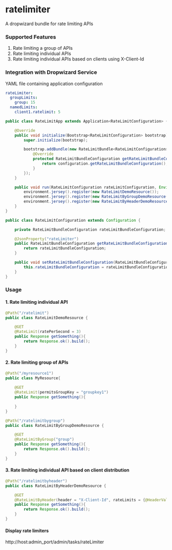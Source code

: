 # ratelimiter
A dropwizard bundle for rate limiting APIs

### Supported Features
1. Rate limiting a group of APIs
2. Rate limiting individual APIs
3. Rate limiting individual APIs based on clients using X-Client-Id

### Integration with Dropwizard Service

YAML file containing application configuration
```yaml
rateLimiter:
  groupLimits:
    group: 15
  namedLimits:
    client1.ratelimit: 5
```

```java
public class RateLimitApp extends Application<RateLimitConfiguration> {

    @Override
    public void initialize(Bootstrap<RateLimitConfiguration> bootstrap) {
        super.initialize(bootstrap);

        bootstrap.addBundle(new RateLimitBundle<RateLimitConfiguration>() {
            @Override
            protected RateLimitBundleConfiguration getRateLimitBundleConfiguration(RateLimitConfiguration configuration) {
                return configuration.getRateLimitBundleConfiguration();
            }
        });
    }

    public void run(RateLimitConfiguration rateLimitConfiguration, Environment environment) throws Exception {
        environment.jersey().register(new RateLimitDemoResource());
        environment.jersey().register(new RateLimitByGroupDemoResource());
        environment.jersey().register(new RateLimitByHeaderDemoResource());
    }
}
```

```java
public class RateLimitConfiguration extends Configuration {

    private RateLimitBundleConfiguration rateLimitBundleConfiguration;

    @JsonProperty("rateLimiter")
    public RateLimitBundleConfiguration getRateLimitBundleConfiguration() {
        return rateLimitBundleConfiguration;
    }

    public void setRateLimitBundleConfiguration(RateLimitBundleConfiguration rateLimitBundleConfiguration) {
        this.rateLimitBundleConfiguration = rateLimitBundleConfiguration;
    }
}
```

### Usage

#### 1. Rate limiting individual API

```java
@Path("/ratelimit")
public class RateLimitDemoResource {

    @GET
    @RateLimit(ratePerSecond = 3)
    public Response getSomething(){
        return Response.ok().build();
    }
}
```

#### 2. Rate limiting group of APIs

```java
@Path("/myresource1")
public class MyResource{
    
    @GET
    @RateLimit(permitsGroupKey = "groupkey1")
    public Response getSomething(){
        
    }
}
```

```java
@Path("/ratelimitbygroup")
public class RateLimitByGroupDemoResource {

    @GET
    @RateLimitByGroup("group")
    public Response getSomething(){
        return Response.ok().build();
    }
}
```

#### 3. Rate limiting individual API based on client distribution

```java
@Path("/ratelimitbyheader")
public class RateLimitByHeaderDemoResource {

    @GET
    @RateLimitByHeader(header = "X-Client-Id", rateLimits = {@HeaderValue(value = "client1", nameLimit = "client1.ratelimit"),@HeaderValue(value = "client2", ratePerSecond = 20)})
    public Response getSomething(){
        return Response.ok().build();
    }
}
```

#### Display rate limiters
http://host:admin_port/admin/tasks/rateLimiter